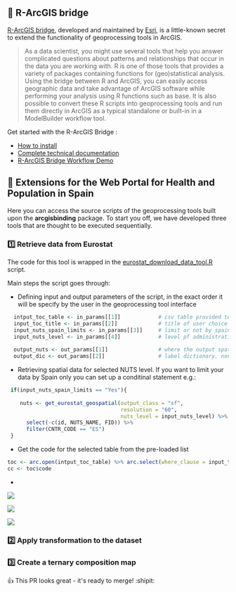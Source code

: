 ## :bridge_at_night: R-ArcGIS bridge 

[R-ArcGIS bridge](https://r-arcgis.github.io/), developed and maintained by [Esri](https://www.esri.com/en-us/home), is a little-known secret to extend the functionality of geoprocessing tools in ArcGIS.

> As a data scientist, you might use several tools that help you answer complicated questions about patterns and relationships that occur in the data you are working with. R is one of those tools that provides a variety of packages containing functions for (geo)statistical analysis. Using the bridge between R and ArcGIS, you can easily access geographic data and take advantage of ArcGIS software while performing your analysis using R functions such as base. It is also possible to convert these R scripts into geoprocessing tools and run them directly in ArcGIS as a typical standalone or built-in in a ModelBuilder workflow tool.

Get started with the R-ArcGIS Bridge :

- [How to install](https://github.com/R-ArcGIS/r-bridge-install)
- [Complete technical documentation](https://r-arcgis.github.io/assets/arcgisbinding.pdf) 
- [R-ArcGIS Bridge Workflow Demo](https://community.esri.com/videos/3343)

## :hospital: Extensions for the Web Portal for Health and Population in Spain

Here you can access the source scripts of the geoprocessing tools built upon the **arcgisbinding** package. To start you off, we have developed three tools that are thought to be executed sequentially.

### :one: Retrieve data from Eurostat

The code for this tool is wrapped in the [eurostat_download_data_tool.R](https://github.com/ordanovich/extensions_rbridge/blob/master/eurostat_download_data_tool.R) script. 

Main steps the script goes through:

- Defining input and output parameters of the script, in the exact order it will be specify by the user in the geoprocessing tool interface
```r
  intput_toc_table <- in_params[[1]]            # csv table provided to you
  input_toc_title <- in_params[[2]]             # title of user choice
  input_nuts_spain_limits <- in_params[[3]]     # limit or not by spain, possible options "Yes" or "No"
  input_nuts_level <- in_params[[4]]            # level pf administrative dissagregation, possible options 0,1,2 or 3
  
  output_nuts <- out_params[[1]]                # where the output spatial data will be saved to
  output_dic <- out_params[[2]]                 # label dictionary, non-spatial dataset
```
- Retrieving spatial data for selected NUTS level. If you want to limit your data by Spain only you can set up a conditinal statement e.g.:
```r
 if(input_nuts_spain_limits == "Yes"){
    
    nuts <- get_eurostat_geospatial(output_class = "sf",
                                    resolution = "60",
                                    nuts_level = input_nuts_level) %>%
      select(-c(id, NUTS_NAME, FID)) %>%
      filter(CNTR_CODE == "ES")
 }
```
- Get the code for the selected table from the pre-loaded list
```r
toc <- arc.open(intput_toc_table) %>% arc.select(where_clause = input_toc_title)
cc <- toc$code
```
- 

![](https://github.com/ordanovich/images/blob/master/2019-08-14_14h17_23.png?raw=true)

![](https://github.com/ordanovich/images/blob/master/2019-08-14_14h17_59.png?raw=true)

![](https://github.com/ordanovich/images/blob/master/2019-08-14_14h43_32.png?raw=true)

### :two: Apply transformation to the dataset
### :three: Create a ternary composition map

:+1: This PR looks great - it's ready to merge! :shipit:
